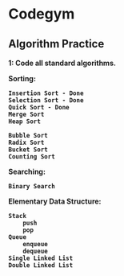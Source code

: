 Codegym
=======
Algorithm Practice
-------------------

<b>1: Code all standard algorithms.

<b>Sorting:

	Insertion Sort - Done
	Selection Sort - Done
	Quick Sort - Done
	Merge Sort
	Heap Sort

	Bubble Sort
	Radix Sort
	Bucket Sort
	Counting Sort

<b>Searching:

	Binary Search

<b>Elementary Data Structure:

	Stack
		push
		pop
	Queue
		enqueue
		dequeue
	Single Linked List
	Double Linked List
